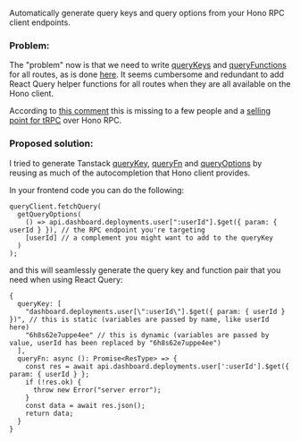 Automatically generate query keys and query options from your Hono RPC client endpoints.

### Problem:

The "problem" now is that we need to write [queryKeys](https://tanstack.com/query/v5/docs/framework/react/guides/query-keys) and [queryFunctions](https://tanstack.com/query/v5/docs/framework/react/guides/query-functions) for all routes, as is done [here](https://github.com/betterstack-community/betternews-hono-tanstack/blob/main/frontend/src/lib/api.ts). It seems cumbersome and redundant to add React Query helper functions for all routes when they are all available on the Hono client.

According to [this comment](https://github.com/honojs/hono/issues/727#issuecomment-1378814366) this is missing to a few people and a [selling point for tRPC](https://trpc.io/docs/client/react) over Hono RPC.

### Proposed solution:

I tried to generate Tanstack [queryKey](https://tanstack.com/query/v5/docs/framework/react/guides/query-keys), [queryFn](https://tanstack.com/query/v5/docs/framework/react/guides/query-functions) and [queryOptions](https://tanstack.com/query/v5/docs/framework/react/guides/query-options) by reusing as much of the autocompletion that Hono client provides.

In your frontend code you can do the following:

```tsx
queryClient.fetchQuery(
  getQueryOptions(
    () => api.dashboard.deployments.user[":userId"].$get({ param: { userId } }), // the RPC endpoint you're targeting
    [userId] // a complement you might want to add to the queryKey
  )
);
```

and this will seamlessly generate the query key and function pair that you need when using React Query:

```tsx
{
  queryKey: [
    "dashboard.deployments.user[\":userId\"].$get({ param: { userId } })", // this is static (variables are passed by name, like userId here)
    "6h8s62e7uppe4ee" // this is dynamic (variables are passed by value, userId has been replaced by "6h8s62e7uppe4ee")
  ],
  queryFn: async (): Promise<ResType> => {
    const res = await api.dashboard.deployments.user[':userId'].$get({ param: { userId } };
    if (!res.ok) {
      throw new Error("server error");
    }
    const data = await res.json();
    return data;
  }
}
```
